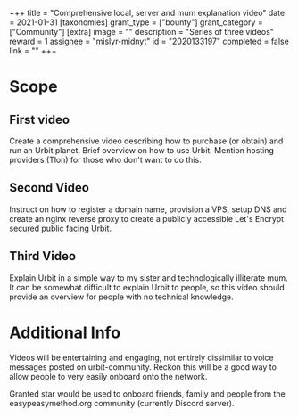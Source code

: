 +++
title = "Comprehensive local, server and mum explanation video"
date = 2021-01-31
[taxonomies]
grant_type = ["bounty"]
grant_category = ["Community"]
[extra]
image = ""
description = "Series of three videos"
reward = 1
assignee = "mislyr-midnyt"
id = "2020133197"
completed = false
link = ""
+++

# Scope

## First video
Create a comprehensive video describing how to purchase (or obtain) and run an Urbit planet. Brief overview on how to use Urbit. Mention hosting providers (Tlon) for those who don't want to do this.

## Second Video
Instruct on how to register a domain name, provision a VPS, setup DNS and create an nginx reverse proxy to create a publicly accessible Let's Encrypt secured public facing Urbit.

## Third Video
Explain Urbit in a simple way to my sister and technologically illiterate mum. It can be somewhat difficult to explain Urbit to people, so this video should provide an overview for people with no technical knowledge.

# Additional Info

Videos will be entertaining and engaging, not entirely dissimilar to voice messages posted on urbit-community. Reckon this will be a good way to allow people to very easily onboard onto the network.

Granted star would be used to onboard friends, family and people from the easypeasymethod.org community (currently Discord server).
    